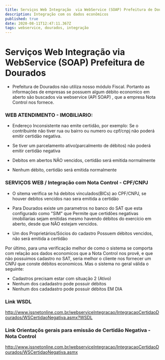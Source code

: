 ```yaml
---
title: Serviços Web Integração  via WebService (SOAP) Prefeitura de Dourados
description: Integração com os dados econômicos 
published: true
date: 2020-08-11T12:47:11.367Z
tags: webservice, dourados, integração
---
```


# Serviços Web Integração  via WebService (SOAP) Prefeitura de Dourados


- Prefeitura de Dourados não utiliza nosso módulo Fiscal. Portanto as informações de empresas se possuem algum débito economico em aberto são buscados via webservice (API SOAP) , que a empresa Nota Control nos fornece.

### WEB ATENDIMENTO - IMOBILIARIO:

- Endereço Inconsistente nao emite certidão, por exemplo: Se o contribuinte não tiver rua ou bairro ou numero ou cpf/cnpj não poderá emitir certidão negativa.

- Se tiver um parcelamento ativo(parcalmento de débitos) não poderá emitir certidão negativa

- Debitos em abertos NÃO vencidos, certidão será emitida normalmente
 
- Nenhum débito, certidão será emitida normalmente




###  SERVIÇOS WEB / Integração com Nota Control -  CPF/CNPJ

- O sitema verifica se há debitos vinculados(BICs) ao CPF/CNPJ, se houver debitos vencidos nao sera emitida a certidão

- Para Dourados existe um parametros no banco do SAT que esta configurado como "SIM" que Permite que certidões negativas imobiliarias sejam emitidas mesmo 
havendo débitos do exercício em aberto, desde que NÃO estejam vencidos.

- Um dos Proprietários/Sócios do cadastro Possuem débitos vencidos, não será emitida a certidão

Por último, para uma verificação melhor de como o sistema se comporta com relação aos dados economicos que a Nota Control nos provê, e que não possuimos cadastro no SAT,  seria melhor o cliente nos fornecer um CNPJ que conste débitos economicos. Mas o sistema no geral válida o seguinte:

 - Cadastros precisam estar com situação 2 (Ativo)
 -  Nenhum dos cadadastro pode possuir débitos
 -  Nenhum dos cadadastro pode possuir débitos EM DIA
 
### Link WSDL

http://www.issnetonline.com.br/webserviceIntegracao/IntegracaoCertidaoDourados/WSCertidaoNegativa.asmx?WSDL

### Link Orientaçõs gerais para emissão de Certidão Negativa - Nota Control

http://www.issnetonline.com.br/webserviceIntegracao/IntegracaoCertidaoDourados/WSCertidaoNegativa.asmx

